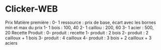 # Clicker-WEB
Prix Matière première :
    0- 1 ressource : prix de base, écart avec les bornes min et max du prix
    1- 1 bois : 100, 40
    2- 1 caillou : 200, 60
    3- 1 acier : 500, 20
Recette Produit :
    0- produit : recette
    1- produit : 2 bois
    2- produit : 2 cailloux + 1 bois
    3- produit : 4 cailloux
    4- produit : 3 bois + 2 cailloux + 3 aciers